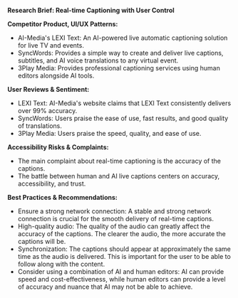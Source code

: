 **Research Brief: Real-time Captioning with User Control**

**Competitor Product, UI/UX Patterns:**
- AI-Media's LEXI Text: An AI-powered live automatic captioning solution for live TV and events.
- SyncWords: Provides a simple way to create and deliver live captions, subtitles, and AI voice translations to any virtual event.
- 3Play Media: Provides professional captioning services using human editors alongside AI tools.

**User Reviews & Sentiment:**
- LEXI Text: AI-Media's website claims that LEXI Text consistently delivers over 99% accuracy.
- SyncWords: Users praise the ease of use, fast results, and good quality of translations.
- 3Play Media: Users praise the speed, quality, and ease of use.

**Accessibility Risks & Complaints:**
- The main complaint about real-time captioning is the accuracy of the captions.
- The battle between human and AI live captions centers on accuracy, accessibility, and trust.

**Best Practices & Recommendations:**
- Ensure a strong network connection: A stable and strong network connection is crucial for the smooth delivery of real-time captions.
- High-quality audio: The quality of the audio can greatly affect the accuracy of the captions. The clearer the audio, the more accurate the captions will be.
- Synchronization: The captions should appear at approximately the same time as the audio is delivered. This is important for the user to be able to follow along with the content.
- Consider using a combination of AI and human editors: AI can provide speed and cost-effectiveness, while human editors can provide a level of accuracy and nuance that AI may not be able to achieve.